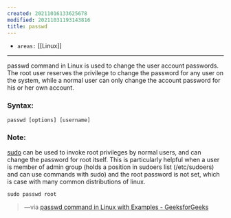 ```yaml
---
created: 20211016133625678
modified: 20211031193143816
title: passwd
---
```


- `areas:` [[Linux]]

---

passwd command in Linux is used to change the user account passwords. The root user reserves the privilege to change the password for any user on the system, while a normal user can only change the account password for his or her own account.

### Syntax:

`passwd [options] [username]`

### Note:

[sudo](#sudo) can be used to invoke root privileges by normal users, and can change the password for root itself. This is particularly helpful when a user is member of admin group (holds a position in sudoers list (/etc/sudoers) and can use commands with sudo) and the root password is not set, which is case with many common distributions of linux.

`sudo passwd root`

> —via [passwd command in Linux with Examples - GeeksforGeeks](https://www.geeksforgeeks.org/passwd-command-in-linux-with-examples/)
